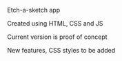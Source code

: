 Etch-a-sketch app

Created using HTML, CSS and JS

Current version is proof of concept

New features, CSS styles to be added
